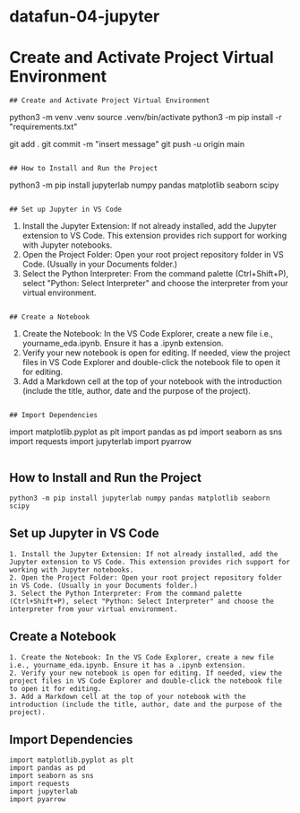 # datafun-04-jupyter

# Create and Activate Project Virtual Environment
```
## Create and Activate Project Virtual Environment
```
python3 -m venv .venv
source .venv/bin/activate
python3 -m pip install -r "requirements.txt"

git add .
git commit -m "insert message"
git push -u origin main
```

## How to Install and Run the Project
```
python3 -m pip install jupyterlab numpy pandas matplotlib seaborn scipy
```

## Set up Jupyter in VS Code
```
1. Install the Jupyter Extension: If not already installed, add the Jupyter extension to VS Code. This extension provides rich support for working with Jupyter notebooks.  
2. Open the Project Folder: Open your root project repository folder in VS Code. (Usually in your Documents folder.)
3. Select the Python Interpreter: From the command palette (Ctrl+Shift+P), select "Python: Select Interpreter" and choose the interpreter from your virtual environment.
```

## Create a Notebook
```
1. Create the Notebook: In the VS Code Explorer, create a new file i.e., yourname_eda.ipynb. Ensure it has a .ipynb extension.
2. Verify your new notebook is open for editing. If needed, view the project files in VS Code Explorer and double-click the notebook file to open it for editing.
3. Add a Markdown cell at the top of your notebook with the introduction (include the title, author, date and the purpose of the project).
```

## Import Dependencies
```
import matplotlib.pyplot as plt
import pandas as pd
import seaborn as sns
import requests
import jupyterlab
import pyarrow
```
```

## How to Install and Run the Project
```
python3 -m pip install jupyterlab numpy pandas matplotlib seaborn scipy
```

## Set up Jupyter in VS Code
```
1. Install the Jupyter Extension: If not already installed, add the Jupyter extension to VS Code. This extension provides rich support for working with Jupyter notebooks.  
2. Open the Project Folder: Open your root project repository folder in VS Code. (Usually in your Documents folder.)
3. Select the Python Interpreter: From the command palette (Ctrl+Shift+P), select "Python: Select Interpreter" and choose the interpreter from your virtual environment.
```

## Create a Notebook
```
1. Create the Notebook: In the VS Code Explorer, create a new file i.e., yourname_eda.ipynb. Ensure it has a .ipynb extension.
2. Verify your new notebook is open for editing. If needed, view the project files in VS Code Explorer and double-click the notebook file to open it for editing.
3. Add a Markdown cell at the top of your notebook with the introduction (include the title, author, date and the purpose of the project).
```

## Import Dependencies
```
import matplotlib.pyplot as plt
import pandas as pd
import seaborn as sns
import requests
import jupyterlab
import pyarrow
```
